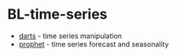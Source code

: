 # BL-time-series

- [darts](https://unit8co.github.io/darts/) - time series manipulation
- [prophet](https://github.com/facebook/prophet) - time series forecast and seasonality
